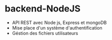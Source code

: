 # backend-NodeJS

- API REST avec Node js, Express et mongoDB
- Mise place d'un système d'authentification
- Géstion des fichiers utilisateurs
